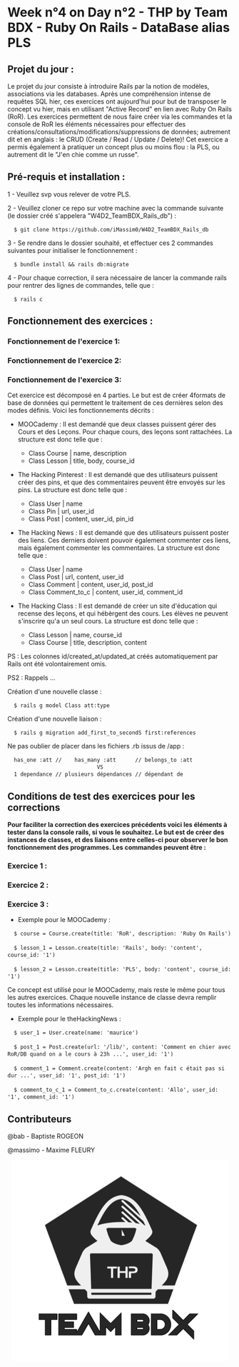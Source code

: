 # Week n°4 on Day n°2 - THP by Team BDX - Ruby On Rails - DataBase alias PLS

## Projet du jour :

Le projet du jour consiste à introduire Rails par la notion de modèles, associations via les databases. Après une compréhension intense de requêtes SQL hier, ces exercices ont aujourd'hui pour but de transposer le concept vu hier, mais en utilisant "Active Record" en lien avec Ruby On Rails (RoR). Les exercices permettent de nous faire créer via les commandes et la console de RoR les éléments nécessaires pour effectuer des créations/consultations/modifications/suppressions de données; autrement dit et en anglais : le CRUD (Create / Read / Update / Delete)! Cet exercice a permis également à pratiquer un concept plus ou moins flou : la PLS, ou autrement dit le "J'en chie comme un russe".

## Pré-requis et installation :

1 - Veuillez svp vous relever de votre PLS.

2 - Veuillez cloner ce repo sur votre machine avec la commande suivante (le dossier créé s'appelera "W4D2_TeamBDX_Rails_db") :

```
  $ git clone https://github.com/iMassim0/W4D2_TeamBDX_Rails_db
```

3 - Se rendre dans le dossier souhaité, et effectuer ces 2 commandes suivantes pour initialiser le fonctionnement :

```
  $ bundle install && rails db:migrate
```

4 - Pour chaque correction, il sera nécessaire de lancer la commande rails pour rentrer des lignes de commandes, telle que :

```
  $ rails c
```

## Fonctionnement des exercices :

### Fonctionnement de l'exercice 1:

### Fonctionnement de l'exercice 2:

### Fonctionnement de l'exercice 3:

Cet exercice est décomposé en 4 parties. Le but est de créer 4formats de base de données qui permettent le traitement de ces dernières selon des modes définis. Voici les fonctionnements décrits :

  * MOOCademy : Il est demandé que deux classes puissent gérer des Cours et des Leçons. Pour chaque cours, des leçons sont rattachées. La structure est donc telle que :
    - Class Course | name, description
    - Class Lesson | title, body, course_id

  * The Hacking Pinterest : Il est demandé que des utilisateurs puissent créer des pins, et que des commentaires peuvent être envoyés sur les pins. La structure est donc telle que :
    - Class User | name
    - Class Pin | url, user_id
    - Class Post | content, user_id, pin_id

  * The Hacking News : Il est demandé que des utilisateurs puissent poster des liens. Ces derniers doivent pouvoir également commenter ces liens, mais également commenter les commentaires. La structure est donc telle que :
    - Class User | name
    - Class Post | url, content, user_id
    - Class Comment | content, user_id, post_id
    - Class Comment_to_c | content, user_id, comment_id

  * The Hacking Class : Il est demandé de créer un site d'éducation qui recense des leçons, et qui hébèrgent des cours. Les élèves ne peuvent s'inscrire qu'a un seul cours. La structure est donc telle que :
    - Class Lesson | name, course_id
    - Class Course | title, description, content

PS : Les colonnes id/created_at/updated_at créés automatiquement par Rails ont été volontairement omis.

PS2 : Rappels ...

Création d'une nouvelle classe :
```
  $ rails g model Class att:type
```

Création d'une nouvelle liaison :
```
  $ rails g migration add_first_to_secondS first:references
```

Ne pas oublier de placer dans les fichiers .rb issus de /app :
```
  has_one :att //    has_many :att      // belongs_to :att
                            VS
  1 dependance // plusieurs dépendances // dépendant de
```

## Conditions de test des exercices pour les corrections

**Pour faciliter la correction des exercices précédents voici les éléments à tester dans la console rails, si vous le souhaitez. Le but est de créer des instances de classes, et des liaisons entre celles-ci pour observer le bon fonctionnement des programmes. Les commandes peuvent être :**

### Exercice 1 :

### Exercice 2 :

### Exercice 3 :

  * Exemple pour le MOOCademy :

```
  $ course = Course.create(title: 'RoR', description: 'Ruby On Rails')

  $ lesson_1 = Lesson.create(title: 'Rails', body: 'content', course_id: '1')

  $ lesson_2 = Lesson.create(title: 'PLS', body: 'content', course_id: '1')
```

Ce concept est utilisé pour le MOOCademy, mais reste le même pour tous les autres exercices. Chaque nouvelle instance de classe devra remplir toutes les informations nécessaires.

  * Exemple pour le theHackingNews :

```
  $ user_1 = User.create(name: 'maurice')

  $ post_1 = Post.create(url: '/lib/', content: 'Comment en chier avec RoR/DB quand on a le cours à 23h ...', user_id: '1')

  $ comment_1 = Comment.create(content: 'Argh en fait c était pas si dur ...', user_id: '1', post_id: '1')

  $ comment_to_c_1 = Comment_to_c.create(content: 'Allo', user_id: '1', comment_id: '1')
```

## Contributeurs

@bab - Baptiste ROGEON

@massimo - Maxime FLEURY

<p align="center">
  <img src="THP_BDX.png"/>
</p>
